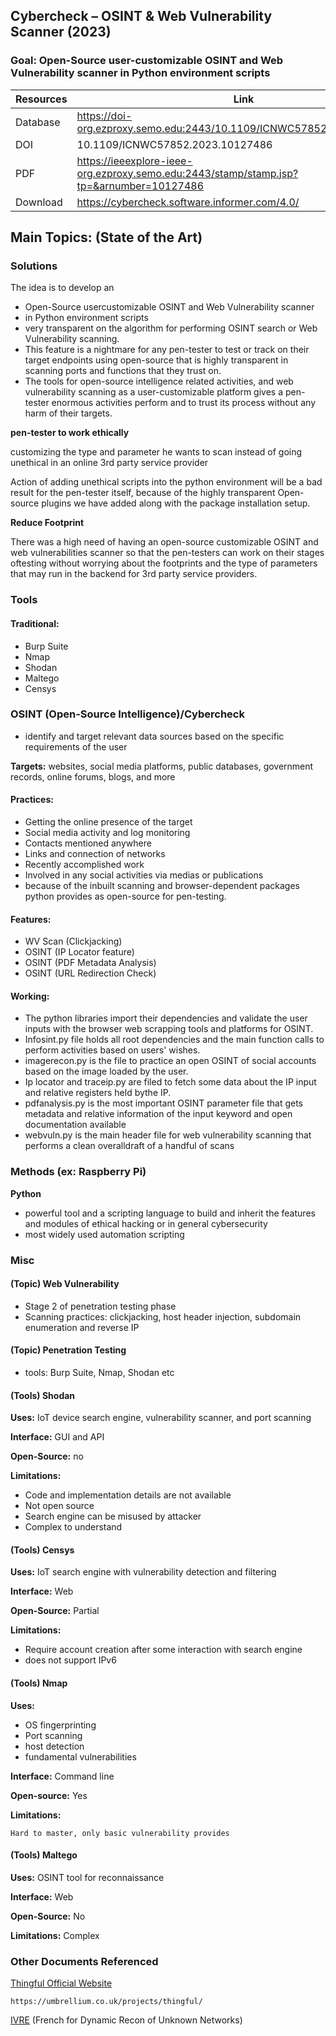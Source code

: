 ## Cybercheck – OSINT & Web Vulnerability Scanner (2023)

### Goal: Open-Source user-customizable OSINT and Web Vulnerability scanner in Python environment scripts


| Resources	| Link |
|----------|----------|
| Database | https://doi-org.ezproxy.semo.edu:2443/10.1109/ICNWC57852.2023.10127486 |
| DOI | 10.1109/ICNWC57852.2023.10127486 |
| PDF| https://ieeexplore-ieee-org.ezproxy.semo.edu:2443/stamp/stamp.jsp?tp=&arnumber=10127486 |
| Download | https://cybercheck.software.informer.com/4.0/ |
	
## Main Topics: (State of the Art)

### Solutions
The idea is to develop an 
* Open-Source usercustomizable OSINT and Web Vulnerability scanner
* in Python environment scripts 
* very transparent on the algorithm for performing OSINT search or Web Vulnerability scanning. 
* This feature is a nightmare for any pen-tester to test or track on their target endpoints using open-source that is highly transparent in scanning ports and functions that they trust on.
*  The tools for open-source intelligence related activities, and web vulnerability scanning as a user-customizable platform gives a pen-tester enormous activities perform and to trust its process without any harm of their targets.

**pen-tester to work ethically**

customizing the type and parameter he wants to scan instead of going unethical in an online 3rd party service provider
	
Action of adding unethical scripts into the python environment will be a bad result for the pen-tester itself, because of the highly transparent Open-source plugins we have added along with the package installation setup.

**Reduce Footprint**

There was a high need of having an open-source customizable OSINT and web vulnerabilities scanner so that the pen-testers can work on their stages oftesting without worrying about the footprints and the type of parameters that may run in the backend for 3rd party service providers.

### Tools

#### Traditional:
* Burp Suite
* Nmap
* Shodan
* Maltego
* Censys

### OSINT (Open-Source Intelligence)/Cybercheck

* identify and target relevant data sources based on the specific requirements of the user

**Targets:** websites, social media platforms, public databases, government records, online forums, blogs, and more

#### Practices:

* Getting the online presence of the target
* Social media activity and log monitoring
* Contacts mentioned anywhere
* Links and connection of networks
* Recently accomplished work
* Involved in any social activities via medias or publications
* because of the inbuilt scanning and browser-dependent packages python provides as open-source for pen-testing.

#### Features: 
* WV Scan (Clickjacking)
* OSINT (IP Locator feature)
* OSINT (PDF Metadata Analysis)
* OSINT (URL Redirection Check)

#### Working:
* The python libraries import their dependencies and validate the user inputs with the browser web scrapping tools and platforms for OSINT.
* Infosint.py file holds all root dependencies and the main function calls to perform activities based on users' wishes.
* imagerecon.py is the file to practice an open OSINT of social accounts based on the image loaded by the user.
* Ip locator and traceip.py are filed to fetch some data about the IP input and relative registers held bythe IP.
* pdfanalysis.py is the most important OSINT parameter file that gets metadata and relative information of the input keyword and open documentation available
* webvuln.py is the main header file for web vulnerability scanning that performs a clean overalldraft of a handful of scans
	

	
### Methods (ex: Raspberry Pi)
**Python**
* powerful tool and a scripting language to build and inherit the features and modules of ethical hacking or in general cybersecurity
* most widely used automation scripting

### Misc

#### (Topic) Web Vulnerability
* Stage 2 of penetration testing phase
* Scanning practices: clickjacking, host header injection, subdomain enumeration and reverse IP

#### (Topic) Penetration Testing
* tools:  Burp Suite, Nmap, Shodan etc


#### (Tools) Shodan
**Uses:**
	IoT device search engine, vulnerability scanner, and port scanning
	
**Interface:** GUI and API

**Open-Source:** no

**Limitations:**
* Code and implementation details are not available
* Not open source
* Search engine can be misused by attacker
* Complex to understand
	
#### (Tools) Censys
**Uses:** IoT search engine with vulnerability detection and filtering 
	
**Interface:** Web

**Open-Source:** Partial

**Limitations:**
* Require account creation after some interaction with search engine
* does not support IPv6

#### (Tools) Nmap
**Uses:**
* OS fingerprinting
* Port scanning
* host detection
* fundamental vulnerabilities

**Interface:** Command line

**Open-source:** Yes

**Limitations:** 

	Hard to master, only basic vulnerability provides

#### (Tools) Maltego
**Uses:**
	OSINT tool for reconnaissance
	
**Interface:** Web

**Open-Source:** No

**Limitations:** Complex
	
	
### Other Documents Referenced

[Thingful Official Website](https://umbrellium.co.uk/projects/thingful/) 
	
	https://umbrellium.co.uk/projects/thingful/
	
[IVRE](https://linuxsecurity.expert/tools/ivre/) (French for Dynamic Recon of Unknown Networks)
